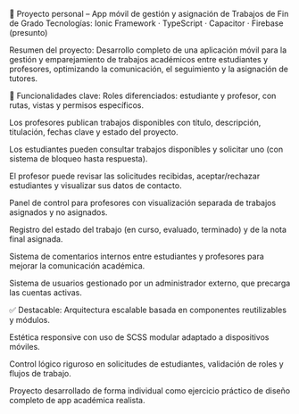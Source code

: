 📱 Proyecto personal – App móvil de gestión y asignación de Trabajos de Fin de Grado
Tecnologías: Ionic Framework · TypeScript · Capacitor · Firebase (presunto)

Resumen del proyecto:
Desarrollo completo de una aplicación móvil para la gestión y emparejamiento de trabajos académicos entre estudiantes y profesores, optimizando la comunicación, el seguimiento y la asignación de tutores.

🧠 Funcionalidades clave:
Roles diferenciados: estudiante y profesor, con rutas, vistas y permisos específicos.

Los profesores publican trabajos disponibles con título, descripción, titulación, fechas clave y estado del proyecto.

Los estudiantes pueden consultar trabajos disponibles y solicitar uno (con sistema de bloqueo hasta respuesta).

El profesor puede revisar las solicitudes recibidas, aceptar/rechazar estudiantes y visualizar sus datos de contacto.

Panel de control para profesores con visualización separada de trabajos asignados y no asignados.

Registro del estado del trabajo (en curso, evaluado, terminado) y de la nota final asignada.

Sistema de comentarios internos entre estudiantes y profesores para mejorar la comunicación académica.

Sistema de usuarios gestionado por un administrador externo, que precarga las cuentas activas.

✅ Destacable:
Arquitectura escalable basada en componentes reutilizables y módulos.

Estética responsive con uso de SCSS modular adaptado a dispositivos móviles.

Control lógico riguroso en solicitudes de estudiantes, validación de roles y flujos de trabajo.

Proyecto desarrollado de forma individual como ejercicio práctico de diseño completo de app académica realista.
